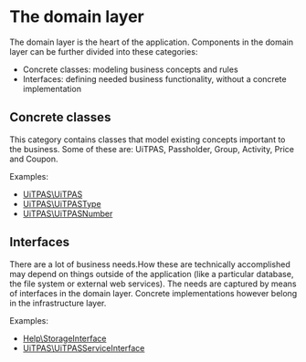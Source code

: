 # The domain layer

The domain layer is the heart of the application. Components in the domain layer can be further divided into these categories:

* Concrete classes: modeling business concepts and rules
* Interfaces: defining needed business functionality, without a concrete implementation
 
## Concrete classes

This category contains classes that model existing concepts important to the business. Some of these are: UiTPAS, Passholder, Group, Activity, Price and Coupon.

Examples:

* [UiTPAS\UiTPAS](https://github.com/cultuurnet/uitpas-beheer-silex/blob/master/src/UiTPAS/UiTPAS.php)
* [UiTPAS\UiTPASType](https://github.com/cultuurnet/uitpas-beheer-silex/blob/master/src/UiTPAS/UiTPASType.php)
* [UiTPAS\UiTPASNumber](https://github.com/cultuurnet/uitpas-beheer-silex/blob/master/src/UiTPAS/UiTPASNumber.php)

## Interfaces

There are a lot of business needs.How these are technically accomplished may depend on things outside of the application (like a particular database, the file system or external web services). The needs are captured by means of interfaces in the domain layer. Concrete implementations however belong in the infrastructure layer.

Examples:

* [Help\StorageInterface](https://github.com/cultuurnet/uitpas-beheer-silex/blob/master/src/Help/StorageInterface.php)
* [UiTPAS\UiTPASServiceInterface](https://github.com/cultuurnet/uitpas-beheer-silex/blob/master/src/UiTPAS/UiTPASServiceInterface.php)